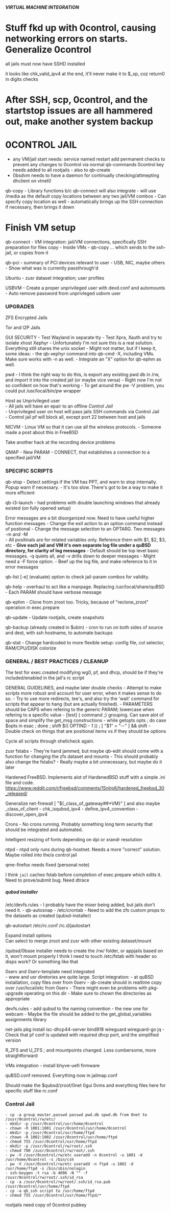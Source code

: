 ##### VIRTUAL MACHINE INTEGRATION


# Stuff fkd up with 0control, causing networking errors on starts. Generalize 0control
all jails must now have SSHD installed

it looks like chk_valid_ipv4 at the end, it'll never make it to $_xp, coz return0 in digits checks

# After SSH, scp, 0control, and the startstop issues are all hammered out, make another system backup 

# 0CONTROL JAIL
* any VM/jail start needs: service named restart
	add permanent checks to prevent any changes to 0control via normal qb-commands
	0control key needs added to all rootjails - also to qb-create
* 0bsdvm needs to have a daemon for continually checking/attmepting dhclient on vtnet0 

qb-copy
	- Library functions b/c qb-connect will also integrate
	- will use /media as the default copy locations between any two jail/VM combos
	- Can specify copy location as well
	- automatically brings up the SSH connection if necessary, then brings it down

# Finish VM setup

qb-connect
	- VM integration: jail/VM connections, specifically SSH preparation for files copy
	- Inside VMs - qb-copy <file> ... which sends to the ssh-jail, or copies from it

qb-pci
	- summary of PCI devices relevant to user
	- USB, NIC, maybe others
	- Show what was is currently passthrough'd

Ubuntu - zusr dataset integration; user profiles

USBVM 
	- Create a proper unprivileged user with devd.conf and automounts     
	- Auto remove password from unprivleged usbvm user     


### UPGRADES

ZFS Encrypted Jails

Tor and I2P Jails

GUI SECURITY
	- Test Wayland in separate tty
	- Test Xpra, Xauth and try to isolate xhost 
	Xephyr - Unfortunately I'm not sure this is a real solution. Everything still shares the unix socket
		- Might not matter, but if I keep it, some ideas:
			- the qb-xephyr command into qb-cmd -X, including VMs. Make sure works with -n as well.
			- Integrate an "X" option for qb-ephm as well.

pwd
	- I think the right way to do this, is export any existing pwd db in /rw, and import it into the created jail (or maybe vice versa) 
	- Right now I'm not so confident on how that's working
	- To get around the pw -V problem, you could put /usr/local/bin/pw wrapper

Host as Unprivileged user     
	- All jails will have an epair to an offline *Control Jail*      
	- Unprivileged user on host will pass jails SSH commands via Control Jail     
	- Control jail pf will block all, except port 22 between host and jails     

NICVM - Linux VM so that it can use all the wireless protocols.
     - Someone made a post about this in FreeBSD

Take another hack at the recording device problems

QMAP - New PARAM - CONNECT, that establishes a connection to a specified jail/VM


### SPECIFIC SCRIPTS

qb-stop
	- Detect settings if the VM has PPT, and warn to stop internally. Popup warn if necessary.
	- It's too slow. There's got to be a way to make it more efficient

qb-i3-launch - had problems with double launching windows that already existed (on fully opened setup)

Error messages are a bit disorganized now. Need to have useful higher function messages
	- Change the exit action to an option command instead of postional
	- Change the message selection to an OPTARG. Two messages -m and -M   
	- All positinals are for related variables only. Reference them with $1, $2, $3, etc
	- **Give each jail and VM it's own separate log file under a quBSD directory, for clarity of log messages**
	- Default should be top level basic messages. -q quiets all, and -v drills down to deeper messages
	- Might need a -F force option.
	- Beef up the log file, and make reference to it in error messages

qb-list [-e] (evaluate) option to check jail-param combos for validity.


qb-help - overhaul to act like a manpage. Replacing /usr/local/share/quBSD
	- Each PARAM should have verbose message

qb-ephm - Clone from zroot too. Tricky, because of "reclone_zroot" operation in exec.prepare 

qb-update - Update rootjails, create snapshots

qb-backup (already created in $ubin)
	- cron to run on both sides of source and dest, with ssh hostname, to automate backups

qb-stat - Change hardcoded to more flexible setup: config file, col selector, RAM/CPU/DISK colorize



### GENERAL / BEST PRACTICES / CLEANUP

The test for exec.created modifying wg0, pf, and dhcp, should be if they're included/enabled in the jail's rc script

GENERAL GUIDELINES, and maybe later double checks
	- Attempt to make scripts more robust and account for user error, when it makes sense to do so.
	- Try to use more redirects, tee's, and also try the 'wait' command for scripts that appear to hang (but are actually finished).
	- PARAMETERS should be CAPS when refering to the generic PARAM; lowercase when refering to a specific value
	- [test] { command ;} grouping. Can save alot of space and simplify the get_msg constructions
	- while getopts <opts> opts ; do case $opts in
	  esac  ;  done  ;  shift $(( OPTIND - 1 ))  ;  [ "$1" = "--" ] && shift
	- Double check on things that are positional items vs if they should be options 

Cycle all scripts through shellcheck again. 

zusr fstabs
	- They're hand jammed, but maybe qb-edit should come with a function for changing the zfs dataset and mounts
	- This should probably also change the fstabs? 
	- Really maybe a bit unnecessary, but maybe do it later

Hardened FreeBSD. Implements alot of HardenedBSD stuff with a simple .ini file and code.
https://www.reddit.com/r/freebsd/comments/15nlrp6/hardened_freebsd_30_released/

Generalize net-firewall
	[ "${_class_of_gateway##*VM}" ] and also maybe _class_of_client
	- chk_isqubsd_ipv4 - define_ipv4_convention - discover_open_ipv4

Crons - No crons running. Probably something long term security that should be integrated and automated.

Intelligent resizing of fonts depending on dpi or xrandr resolution

ntpd - ntpd only runs during qb-hostnet. Needs a more "correct" solution. Maybe rolled into the/a control jail

qme-firefox needs fixed (personal note)

I think `jail` caches fstab before completion of exec.prepare which edits it. Need to prove/submit bug. Need dtrace


##### qubsd installer #######

/etc/devfs.rules - I probably have the mixer being added, but jails don't need it.
	- qb-autosnap 
	- /etc/crontab
	- Need to add the zfs custom props to the datasets as created (qubsd-installer)

qb-autostart
	/etc/rc.conf
	/rc.d/jautostart 

Expand install options     
	Can select to merge zroot and zusr with other existing dataset/mount     

/qubsd/0base installer needs to create the /rw/ folder, or appjails based on it, won't mount properly
I think I need to touch /etc/fstab with header so disps work? Or something like that

0serv and 0serv-template need integrated	
	- www and usr diretories are quite large. Script integration:
		- at quBSD installation, copy files over from 0serv
		- qb-create should in realtime copy over /usr/local/etc from 0serv
		- There might even be problems with pkg-upgrade operating on this dir
		- Make sure to chown the directories as appropriate
	
devfs.rules
	- add qubsd to the naming convention
	- the new one for webcam
	- Maybe the file should be added to the get_global_variables assignments library

net-jails
	pkg install isc-dhcp44-server bind918 wireguard wireguard-go jq
	- Check that pf conf is updated with required dhcp port, and the simplified version

R_ZFS and U_ZFS ; and mountpoints changed. Less cumbersome, more straightforward

VMs integration
	- install bhyve-uefi firmware
	
quBSD.conf removed. Everything now in jailmap.conf

Should make the $qubsd/zroot/0net 0gui 0vms and everything files here for specific stuff like rc.conf

### Control Jail
	- cp -a group master.passwd passwd pwd.db spwd.db from 0net to /zusr/0control/rw/etc/
	- mkdir -p /zusr/0control/usr/home/0control
	- chown -R 1001:1001 /zusr/0control/usr/home/0control
	- mkdir -p /zusr/0control/usr/home/ftpd
	- chown -R 1002:1002 /zusr/0control/usr/home/ftpd
	- chmod 755 /zusr/0control/usr/home/ftpd
	- mkdir -p /zusr/0control/rw/root/.ssh
	- chmod 700 /zusr/0control/rw/root/.ssh
	- pw -V /zusr/0control/rw/etc useradd -n 0control -u 1001 -d /usr/home/0control -s /bin/csh
	- pw -V /zusr/0control/rw/etc useradd -n ftpd -u 1002 -d /usr/home/ftpd -s /bin/sbin/nologin
	- ssh-keygen -t rsa -b 4096 -N "" -f /zusr/0control/rw/root/.ssh/id_rsa
	- cp -a /zusr/0control/rw/root/.ssh/id_rsa.pub /zusr/0control/usr/home/ftpd
	- cp -a qb_ssh script to /usr/home/ftpd 
	- chmod 755 /zusr/0control/usr/home/ftpd/*
	
rootjails need copy of 0control pubkey	
	



